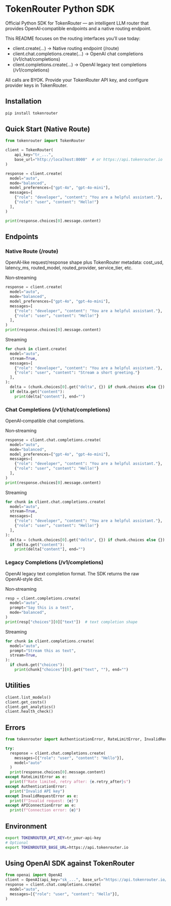 # TokenRouter Python SDK

Official Python SDK for TokenRouter — an intelligent LLM router that provides OpenAI‑compatible endpoints and a native routing endpoint.

This README focuses on the routing interfaces you’ll use today:
- client.create(...) → Native routing endpoint (/route)
- client.chat.completions.create(...) → OpenAI chat completions (/v1/chat/completions)
- client.completions.create(...) → OpenAI legacy text completions (/v1/completions)

All calls are BYOK. Provide your TokenRouter API key, and configure provider keys in TokenRouter.

## Installation

```bash
pip install tokenrouter
```

## Quick Start (Native Route)

```python
from tokenrouter import TokenRouter

client = TokenRouter(
    api_key="tr_...",
    base_url="http://localhost:8000"  # or https://api.tokenrouter.io
)

response = client.create(
  model="auto",
  mode="balanced",
  model_preferences=["gpt-4o", "gpt-4o-mini"],
  messages=[
    {"role": "developer", "content": "You are a helpful assistant."},
    {"role": "user", "content": "Hello!"}
  ],
)

print(response.choices[0].message.content)
```

## Endpoints

### Native Route (/route)

OpenAI‑like request/response shape plus TokenRouter metadata: cost_usd, latency_ms, routed_model, routed_provider, service_tier, etc.

Non‑streaming
```python
response = client.create(
  model="auto",
  mode="balanced",
  model_preferences=["gpt-4o", "gpt-4o-mini"],
  messages=[
    {"role": "developer", "content": "You are a helpful assistant."},
    {"role": "user", "content": "Hello!"}
  ],
)
print(response.choices[0].message.content)
```

Streaming
```python
for chunk in client.create(
  model="auto",
  stream=True,
  messages=[
    {"role": "developer", "content": "You are a helpful assistant."},
    {"role": "user", "content": "Stream a short greeting."}
  ],
):
  delta = (chunk.choices[0].get("delta", {}) if chunk.choices else {})
  if delta.get("content"):
    print(delta["content"], end="")
```

### Chat Completions (/v1/chat/completions)

OpenAI‑compatible chat completions.

Non‑streaming
```python
response = client.chat.completions.create(
  model="auto",
  mode="balanced",
  model_preferences=["gpt-4o", "gpt-4o-mini"],
  messages=[
    {"role": "developer", "content": "You are a helpful assistant."},
    {"role": "user", "content": "Hello!"}
  ],
)
print(response.choices[0].message.content)
```

Streaming
```python
for chunk in client.chat.completions.create(
  model="auto",
  stream=True,
  messages=[
    {"role": "developer", "content": "You are a helpful assistant."},
    {"role": "user", "content": "Hello!"}
  ],
):
  delta = (chunk.choices[0].get("delta", {}) if chunk.choices else {})
  if delta.get("content"):
    print(delta["content"], end="")
```

### Legacy Completions (/v1/completions)

OpenAI legacy text completion format. The SDK returns the raw OpenAI‑style dict.

Non‑streaming
```python
resp = client.completions.create(
  model="auto",
  prompt="Say this is a test",
  mode="balanced",
)
print(resp["choices"][0]["text"])  # text completion shape
```

Streaming
```python
for chunk in client.completions.create(
  model="auto",
  prompt="Stream this as text",
  stream=True,
):
  if chunk.get("choices"):
    print(chunk["choices"][0].get("text", ""), end="")
```

## Utilities

```python
client.list_models()
client.get_costs()
client.get_analytics()
client.health_check()
```

## Errors

```python
from tokenrouter import AuthenticationError, RateLimitError, InvalidRequestError, APIConnectionError

try:
  response = client.chat.completions.create(
    messages=[{"role": "user", "content": "Hello"}],
    model="auto"
  )
  print(response.choices[0].message.content)
except RateLimitError as e:
  print(f"Rate limited, retry after: {e.retry_after}s")
except AuthenticationError:
  print("Invalid API key")
except InvalidRequestError as e:
  print(f"Invalid request: {e}")
except APIConnectionError as e:
  print(f"Connection error: {e}")
```

## Environment

```bash
export TOKENROUTER_API_KEY=tr_your-api-key
# Optional
export TOKENROUTER_BASE_URL=https://api.tokenrouter.io
```

## Using OpenAI SDK against TokenRouter

```python
from openai import OpenAI
client = OpenAI(api_key="sk_...", base_url="https://api.tokenrouter.io/v1")
response = client.chat.completions.create(
  model="auto",
  messages=[{"role": "user", "content": "Hello"}],
)
```

